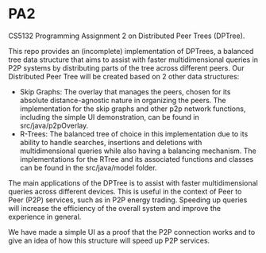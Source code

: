 # PA2
CS5132 Programming Assignment 2 on Distributed Peer Trees (DPTree).

This repo provides an (incomplete) implementation of DPTrees, a balanced tree data structure that aims to assist with faster multidimensional queries in P2P systems by distributing parts of the tree across different peers. Our Distributed Peer Tree will be created based on 2 other data structures:
- Skip Graphs: The overlay that manages the peers, chosen for its absolute distance-agnostic nature in organizing the peers. The implementation for the skip graphs and other p2p network functions, including the simple UI demonstration, can be found in src/java/p2pOverlay. 
- R-Trees: The balanced tree of choice in this implementation due to its ability to handle searches, insertions and deletions with multidimensional queries while also having a balancing mechanism. The implementations for the RTree and its associated functions and classes can be found in the src/java/model folder.

The main applications of the DPTree is to assist with faster multidimensional queries across different devices.
This is useful in the context of Peer to Peer (P2P) services, such as in P2P energy trading. Speeding up queries will increase the efficiency of the overall system and improve the experience in general. 

We have made a simple UI as a proof that the P2P connection works and to give an idea of how this structure will speed up P2P services.
